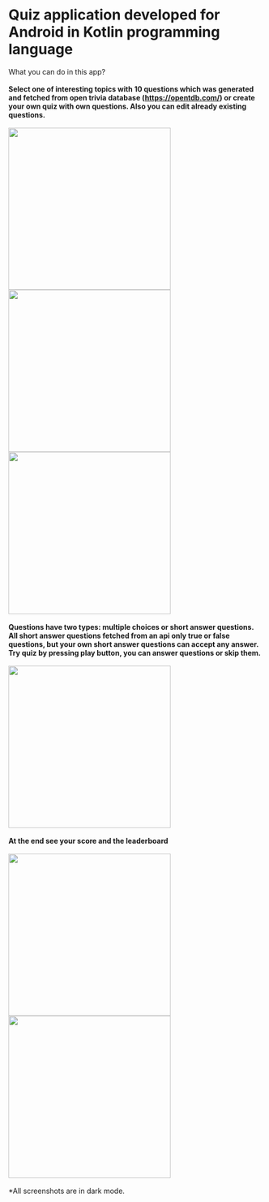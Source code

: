 # Quiz application developed for Android in Kotlin programming language

What you can do in this app?
<br/><br/>
**Select one of interesting topics with 10 questions which was generated and fetched from open trivia database (https://opentdb.com/) or create your own quiz with own questions. Also you can edit already existing questions.**
<br/><br/>
<img src="https://github.com/kura1aym/AndroidProject/assets/113928333/6ff3d701-3d43-4b28-8a62-ddd724c32a5a" height="320">
<img src="https://github.com/kura1aym/AndroidProject/assets/113928333/4b443c40-50c1-4677-a494-d7fd19c2276a" height="320">
<img src="https://github.com/kura1aym/AndroidProject/assets/113928333/e808e299-d354-47aa-b9ad-659a68061dd9" height="320">
<br/><br/>
**Questions have two types: multiple choices or short answer questions. All short answer questions fetched from an api only true or false questions, but your own short answer questions can accept any answer. 
Try quiz by pressing play button, you can answer questions or skip them.**
<br/><br/>
<img src="https://github.com/kura1aym/AndroidProject/assets/113928333/557115ea-f166-4078-8329-2595dd461cb9" height="320">
<br/><br/>
**At the end see your score and the leaderboard**
<br/><br/>
<img src="https://github.com/kura1aym/AndroidProject/assets/113928333/58b1d49a-42bf-45f7-8fb3-fb2b16f2de64" height="320">
<img src="https://github.com/kura1aym/AndroidProject/assets/113928333/0f7681ca-4aed-4279-b592-1e6023ea90af" height="320">
<br/><br/>
*All screenshots are in dark mode.






